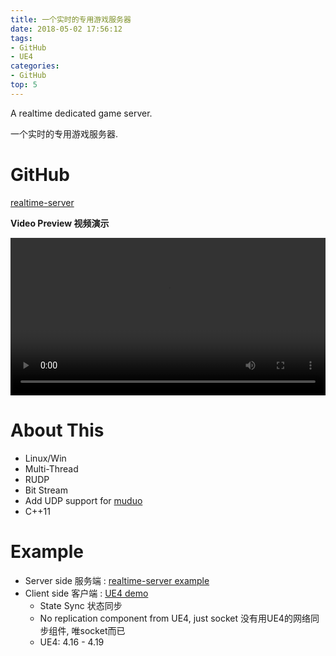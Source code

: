 ```yaml
---
title: 一个实时的专用游戏服务器
date: 2018-05-02 17:56:12
tags:
- GitHub
- UE4
categories:
- GitHub
top: 5
---
```



A realtime dedicated game server.

一个实时的专用游戏服务器.


<!-- ![UE4DemoScreenshot.jpg](/img/a_real_time_game_server_and_a_ue4_demo_for_it/UE4DemoScreenshot_small.jpg) -->


# GitHub

[<i class="fa fa-fw fa-github fa-2x"></i>realtime-server](https://github.com/no5ix/realtime-server) 


<i class="fa fa-fw fa-2x fa-play-circle"></i>**Video Preview 视频演示**

<video preload="auto" autoplay="autoplay" loop="loop" width="100%" controls="controls">
<source src="/img/a_real_time_game_server_and_a_ue4_demo_for_it/ue4_demo_for_rs_1080p.mp4" type="video/mp4" />
</video>

<!-- 
# Download & Play

 
- **Client Side** : 
[<i class="fa fa-download fa-2x fa-fw"></i>UE4ClientDemo.exe (Win32)](https://pan.baidu.com/s/1B0pMYls7JVYqEWyKH4gkXg), just check it out !

- 客户端 : 下载 [UE4ClientDemo.exe (Win32)](https://pan.baidu.com/s/1B0pMYls7JVYqEWyKH4gkXg) 玩一下 !

- **Server** : A server instance is running on my VPS, so just double click the UE4ClientDemo.exe that will connect to my server automatically, enjoy !

- 服务器 : 我VPS上运行着一个服务器实例, 你只需要双击 UE4ClientDemo.exe , 它就会自动连到服务器啦 !
 -->




# About This 



- Linux/Win
- Multi-Thread
- RUDP
- Bit Stream
- Add UDP support for [muduo](https://github.com/chenshuo/muduo)
- C++11



# Example

- Server side 服务端 : [realtime-server example](https://github.com/no5ix/realtime-server/tree/master/example/for_ue4_demo)
- Client side 客户端 : [UE4 demo](https://github.com/no5ix/realtime-server-ue4-demo)
    - State Sync 状态同步
    - No replication component from UE4, just socket 没有用UE4的网络同步组件, 唯socket而已
    - UE4: 4.16 - 4.19




<!-- - 可靠UDP

    - 抗抖动
    - 冗余应答
    - CrossPlatform
        - Linux/Epoll/多线程
        - Win/NIO/单线程
- C++11 
- 增量更新

- 二进制流

    - 大数据块的分包与重组

- 延迟渲染 -->

<!-- 
- (Old) Checkout branch 4.15 for UE4.15 version of the client and the corresponding server

- (老版本的) 切到 4.15 的 Git 分支上查看虚幻引擎4.15版本的客户端以及对应的服务器 
- -->

